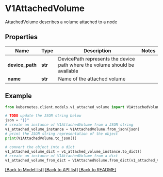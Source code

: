 # V1AttachedVolume

AttachedVolume describes a volume attached to a node

## Properties

Name | Type | Description | Notes
------------ | ------------- | ------------- | -------------
**device_path** | **str** | DevicePath represents the device path where the volume should be available | 
**name** | **str** | Name of the attached volume | 

## Example

```python
from kubernetes.client.models.v1_attached_volume import V1AttachedVolume

# TODO update the JSON string below
json = "{}"
# create an instance of V1AttachedVolume from a JSON string
v1_attached_volume_instance = V1AttachedVolume.from_json(json)
# print the JSON string representation of the object
print(V1AttachedVolume.to_json())

# convert the object into a dict
v1_attached_volume_dict = v1_attached_volume_instance.to_dict()
# create an instance of V1AttachedVolume from a dict
v1_attached_volume_from_dict = V1AttachedVolume.from_dict(v1_attached_volume_dict)
```
[[Back to Model list]](../README.md#documentation-for-models) [[Back to API list]](../README.md#documentation-for-api-endpoints) [[Back to README]](../README.md)


